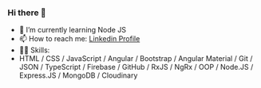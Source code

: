 ### Hi there 👋
- 🌱 I’m currently learning Node JS
- 📫 How to reach me: [Linkedin Profile](https://www.linkedin.com/in/luka-macharashvili-ba8a0222b/)
- 👩‍💻 Skills:
- HTML / CSS / JavaScript / Angular / Bootstrap / Angular Material / Git / JSON / TypeScript / Firebase / GitHub / RxJS / NgRx / OOP / Node.JS / Express.JS / MongoDB / Cloudinary
